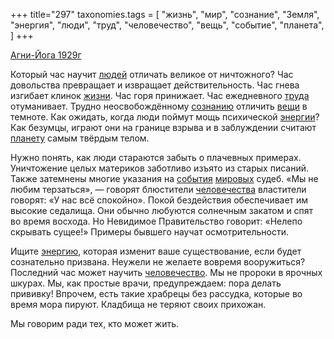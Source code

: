 +++
title="297"
taxonomies.tags = [
 "жизнь",
 "мир",
 "сознание",
 "Земля",
 "энергия",
 "люди",
 "труд",
 "человечество",
 "вещь",
 "событие",
 "планета",
]
+++

[Агни-Йога 1929г](/agni/1929)

Который час научит [людей](/tags/люди) отличать великое от ничтожного? Час довольства превращает и извращает действительность. Час гнева изгибает клинок [жизни](/tags/жизнь). Час горя принижает. Час ежедневного [труда](/tags/труд) отуманивает. Трудно неосвобождённому [сознанию](/tags/сознание) отличить [вещи](/tags/вещь) в темноте. Как ожидать, когда люди поймут мощь психической [энергии](/tags/энергия)? Как безумцы, играют они на границе взрыва и в заблуждении считают [планету](/tags/планета) самым твёрдым телом.   

Нужно понять, как люди стараются забыть о плачевных примерах. Уничтожение целых материков заботливо изъято из старых писаний. Также затемнены многие указания на [события](/tags/событие) [мировых](/tags/мир) судеб. «Мы не любим терзаться», — говорят блюстители [человечества](/tags/Земля) властители говорят: «У нас всё спокойно». Покой бездействия обеспечивает им высокие седалища. Они обычно любуются солнечным закатом и спят во время восхода. Но Невидимое Правительство говорит: «Нелепо скрывать сущее!» Примеры бывшего научат осмотрительности.   

Ищите [энергию](/tags/энергия), которая изменит ваше существование, если будет сознательно призвана. Неужели не желаете вовремя вооружиться? Последний час может научить [человечество](/tags/человечество). Мы не пророки в ярочных шкурах. Мы, как простые врачи, предупреждаем: пора делать прививку! Впрочем, есть такие храбрецы без рассудка, которые во время мора пируют. Кладбища не теряют своих прихожан.   

Мы говорим ради тех, кто может жить.